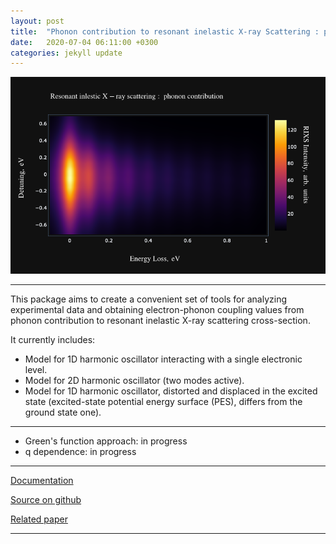 ```yaml
---
layout: post
title:  "Phonon contribution to resonant inelastic X-ray Scattering : package release"
date:   2020-07-04 06:11:00 +0300
categories: jekyll update
---
```


![phonon contribution in RIXS](/images/rixs.png)


---



This package aims to create a convenient set of tools for analyzing experimental data and obtaining electron-phonon coupling values from phonon contribution to resonant inelastic X-ray scattering cross-section.

It currently includes:

- Model for 1D harmonic oscillator interacting with a single electronic level.
- Model for 2D harmonic oscillator (two modes active).
- Model for 1D harmonic oscillator, distorted and displaced in the excited state (excited-state potential energy surface (PES), differs from the ground state one).

<!-- more -->


----

- Green's function approach: in progress
- q dependence: in progress

----

[Documentation](https://phlab.readthedocs.io/en/latest/index.html)

[Source on github](https://github.com/geonda/RIXS.phonons)

[Related paper](https://link.aps.org/doi/10.1103/PhysRevB.101.214307)

---
